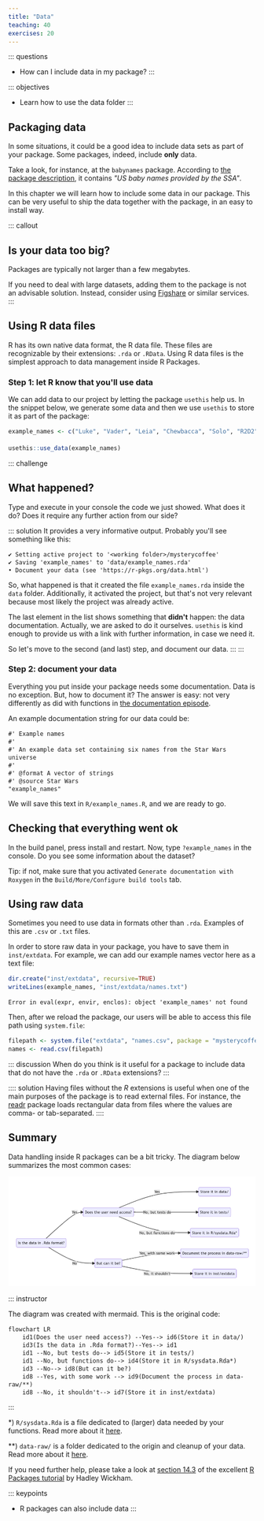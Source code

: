 ```yaml
---
title: "Data"
teaching: 40
exercises: 20
---
```


::: questions
- How can I include data in my package?
:::

::: objectives
- Learn how to use the data folder
:::



## Packaging data

In some situations, it could be a good idea to include data sets as part of your package.
Some packages, indeed, include **only** data.

Take a look, for instance, at the `babynames` package.
According to [the package description](https://cran.r-project.org/web/packages/babynames/index.html), it contains _"US baby names provided by the SSA"_.

In this chapter we will learn how to include some data in our package.
This can be very useful to ship the data together with the package, in an easy to install way.

::: callout
## Is your data too big?
Packages are typically not larger than a few megabytes.

If you need to deal with large datasets, adding them to the package is not an advisable solution.
Instead, consider using [Figshare](https://figshare.com/) or similar services.
:::

## Using R data files

R has its own native data format, the R data file.
These files are recognizable by their extensions: `.rda` or `.RData`.
Using R data files is the simplest approach to data management inside R Packages.

### Step 1: let R know that you'll use data

We can add data to our project by letting the package `usethis` help us.
In the snippet below, we generate some data and then we use `usethis` to store it as part of the package:

```r
example_names <- c("Luke", "Vader", "Leia", "Chewbacca", "Solo", "R2D2")

usethis::use_data(example_names)
```

::: challenge
## What happened?
Type and execute in your console the code we just showed.
What does it do?
Does it require any further action from our side?

::: solution
It provides a very informative output.
Probably you'll see something like this:
```output
✔ Setting active project to '<working folder>/mysterycoffee'
✔ Saving 'example_names' to 'data/example_names.rda'
• Document your data (see 'https://r-pkgs.org/data.html')
```

So, what happened is that it created the file `example_names.rda` inside the `data` folder.
Additionally, it activated the project, but that's not very relevant because most likely the project was already active.

The last element in the list shows something that **didn't** happen: the data documentation.
Actually, we are asked to do it ourselves.
`usethis` is kind enough to provide us with a link with further information, in case we need it.

So let's move to the second (and last) step, and document our data.
:::
:::

### Step 2: document your data

Everything you put inside your package needs some documentation.
Data is no exception.
But, how to document it?
The answer is easy: not very differently as did with functions in [the documentation episode](documentation.Rmd).

An example documentation string for our data could be:

```
#' Example names
#'
#' An example data set containing six names from the Star Wars universe
#'
#' @format A vector of strings
#' @source Star Wars
"example_names"
```

We will save this text in `R/example_names.R`, and we are ready to go.

## Checking that everything went ok

In the build panel, press install and restart.
Now, type `?example_names` in the console.
Do you see some information about the dataset?

Tip: if not, make sure that you activated `Generate documentation with Roxygen` in the `Build/More/Configure build tools` tab.

## Using raw data

Sometimes you need to use data in formats other than `.rda`.
Examples of this are `.csv` or `.txt` files.

In order to store raw data in your package, you have to save them in `inst/extdata`.
For example, we can add our example names vector here as a text file:


```r
dir.create("inst/extdata", recursive=TRUE)
writeLines(example_names, "inst/extdata/names.txt")
```

```{.error}
Error in eval(expr, envir, enclos): object 'example_names' not found
```

Then, after we reload the package, our users will be able to access this file path using `system.file`:

```r
filepath <- system.file("extdata", "names.csv", package = "mysterycoffee")
names <- read.csv(filepath)
```

::: discussion
When do you think is it useful for a package to include data that do not have the `.rda` or `.RData` extensions?
:::

:::: solution
Having files without the _R_ extensions is useful when one of the main purposes of the package is to read external files. For instance, the  [readr](https://readr.tidyverse.org/) package loads rectangular data from files where the values are comma- or tab-separated.
::::

## Summary

Data handling inside R packages can be a bit tricky.
The diagram below summarizes the most common cases:

![](fig/mermaid-data.png)

::: instructor

The diagram was created with mermaid. This is the original code:

```mermaid
flowchart LR
    id1(Does the user need access?) --Yes--> id6(Store it in data/)
    id3(Is the data in .Rda format?)--Yes--> id1
    id1 --No, but tests do--> id5(Store it in tests/)
    id1 --No, but functions do--> id4(Store it in R/sysdata.Rda*)
    id3 --No--> id8(But can it be?)
    id8 --Yes, with some work --> id9(Document the process in data-raw/**)
    id8 --No, it shouldn't--> id7(Store it in inst/extdata)
```
:::

*) `R/sysdata.Rda` is a file dedicated to (larger) data needed by your functions. Read more about it [here](https://r-pkgs.org/Data.html#sec-data-sysdata).

**) `data-raw/` is a folder dedicated to the origin and cleanup of your data. Read more about it [here](https://r-pkgs.org/Data.html#sec-data-data-raw).

If you need further help, please take a look at [section 14.3](https://r-pkgs.org/data.html) of the excellent [R Packages tutorial](https://r-pkgs.org/index.html) by Hadley Wickham.

::: keypoints
- R packages can also include data
:::
